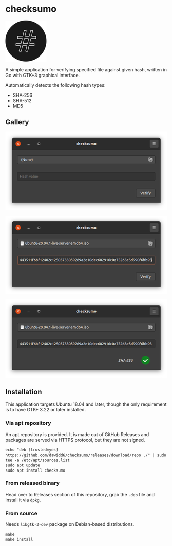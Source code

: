 # checksumo 

<img src="./data/checksumo.svg" width="128" alt="logo">

A simple application for verifying specified file against given hash, written in Go with GTK+3 graphical interface.

Automatically detects the following hash types:
- SHA-256
- SHA-512
- MD5

## Gallery

![](data/screen-0.png)

![](data/screen-1.png)

![](data/screen-2.png)

## Installation

This application targets Ubuntu 18.04 and later, though the only requirement is to have GTK+ 3.22 or later installed.

### Via apt repository

An apt repository is provided. It is made out of GitHub Releases and packages are served via HTTPS protocol, but they are
not signed.

```shell script
echo "deb [trusted=yes] https://github.com/dawidd6/checksumo/releases/download/repo ./" | sudo tee -a /etc/apt/sources.list
sudo apt update
sudo apt install checksumo
```

### From released binary

Head over to Releases section of this repository, grab the `.deb` file and install it via `dpkg`.

### From source

Needs `libgtk-3-dev` package on Debian-based distributions.

```shell script
make
make install
```